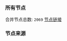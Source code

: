 ### 所有节点
合并节点总数: `2069`
[节点链接](https://raw.githubusercontent.com/rzhy1/11/master/sub/sub_merge_base64.txt)

### 节点来源